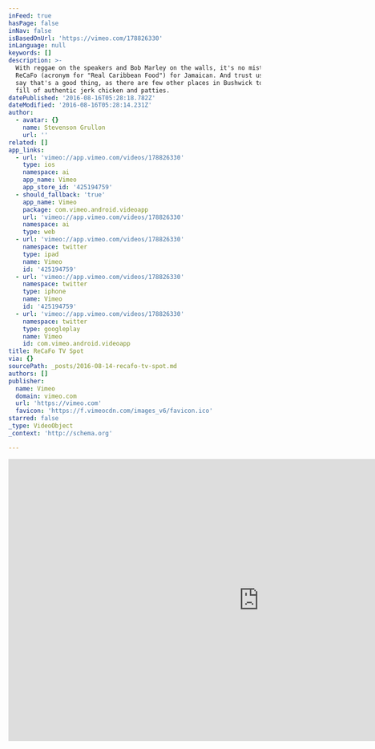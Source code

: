 ```yaml
---
inFeed: true
hasPage: false
inNav: false
isBasedOnUrl: 'https://vimeo.com/178826330'
inLanguage: null
keywords: []
description: >-
  With reggae on the speakers and Bob Marley on the walls, it's no mistaking
  ReCaFo (acronym for "Real Caribbean Food") for Jamaican. And trust us when we
  say that's a good thing, as there are few other places in Bushwick to get your
  fill of authentic jerk chicken and patties.
datePublished: '2016-08-16T05:28:18.782Z'
dateModified: '2016-08-16T05:28:14.231Z'
author:
  - avatar: {}
    name: Stevenson Grullon
    url: ''
related: []
app_links:
  - url: 'vimeo://app.vimeo.com/videos/178826330'
    type: ios
    namespace: ai
    app_name: Vimeo
    app_store_id: '425194759'
  - should_fallback: 'true'
    app_name: Vimeo
    package: com.vimeo.android.videoapp
    url: 'vimeo://app.vimeo.com/videos/178826330'
    namespace: ai
    type: web
  - url: 'vimeo://app.vimeo.com/videos/178826330'
    namespace: twitter
    type: ipad
    name: Vimeo
    id: '425194759'
  - url: 'vimeo://app.vimeo.com/videos/178826330'
    namespace: twitter
    type: iphone
    name: Vimeo
    id: '425194759'
  - url: 'vimeo://app.vimeo.com/videos/178826330'
    namespace: twitter
    type: googleplay
    name: Vimeo
    id: com.vimeo.android.videoapp
title: ReCaFo TV Spot
via: {}
sourcePath: _posts/2016-08-14-recafo-tv-spot.md
authors: []
publisher:
  name: Vimeo
  domain: vimeo.com
  url: 'https://vimeo.com'
  favicon: 'https://f.vimeocdn.com/images_v6/favicon.ico'
starred: false
_type: VideoObject
_context: 'http://schema.org'

---
```

<iframe src="https://cdn.embedly.com/widgets/media.html?src=https%3A%2F%2Fplayer.vimeo.com%2Fvideo%2F178826330&amp;src_secure=1&amp;url=https%3A%2F%2Fvimeo.com%2F178826330&amp;image=https%3A%2F%2Fvimeo.com%2F178826330%2Fog_image_watermark%2F586559833&amp;key=b7d04c9b404c499eba89ee7072e1c4f7&amp;type=text%2Fhtml&amp;schema=vimeo" width="1000" height="563" scrolling="no" frameborder="0" allowfullscreen="" style=""></iframe>